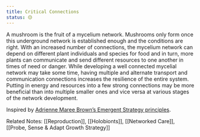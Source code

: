 ```yaml
---
title: Critical Connections
status: 🟡
---
```


A mushroom is the fruit of a  mycelium network. Mushrooms only form once this underground network is established enough and the conditions are right. With an increased number of connections, the mycelium network can depend on different plant individuals and species for food and in turn, more plants can communicate and send different resources to one another in times of need or danger. While developing a well connected mycelial network may take some time, having multiple and alternate transport and communication connections increases the resilience of the entire system. Putting in energy and resources into a few strong connections may be more beneficial than into multiple smaller ones and vice versa at various stages of the network development. 

Inspired by [Adrienne Maree Brown’s Emergent Strategy principles](https://www.are.na/block/1857657).

Related Notes: [[Reproduction]], [[Holobionts]], [[Networked Care]], [[Probe, Sense & Adapt Growth Strategy]]
